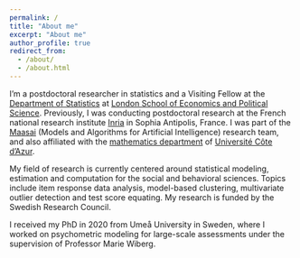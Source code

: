 ```yaml
---
permalink: /
title: "About me"
excerpt: "About me"
author_profile: true
redirect_from: 
  - /about/
  - /about.html
---
```


I’m a postdoctoral researcher in statistics and a Visiting Fellow at the [Department of Statistics](https://www.lse.ac.uk/statistics) at [London School of Economics and Political Science](https://www.lse.ac.uk/). Previously, I was conducting postdoctoral research at the French national research institute [Inria](https://inria.fr/en) in Sophia Antipolis, France. I was part of the [Maasai](https://team.inria.fr/maasai/) (Models and Algorithms for Artificial Intelligence) research team, and also affiliated with the [mathematics department](https://math.unice.fr/laboratoire/pr%C3%A9sentation-du-laboratoire.html) of [Université Côte d’Azur](https://univ-cotedazur.eu/). 

My field of research is currently centered around statistical modeling, estimation and computation for the social and behavioral sciences. Topics include item response data analysis, model-based clustering, multivariate outlier detection and test score equating. My research is funded by the Swedish Research Council.

I received my PhD in 2020 from Umeå University in Sweden, where I worked on psychometric modeling for large-scale assessments under the supervision of Professor Marie Wiberg.





